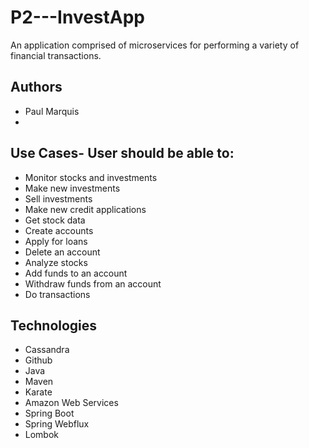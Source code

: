 # P2---InvestApp
An application comprised of microservices for performing a variety of financial transactions.

## Authors
- Paul Marquis
- 

## Use Cases- User should be able to: 
- Monitor stocks and investments 
- Make new investments 
- Sell investments 
- Make new credit applications 
- Get stock data 
- Create accounts 
- Apply for loans 
- Delete an account 
- Analyze stocks 
- Add funds to an account 
- Withdraw funds from an account
- Do transactions 

## Technologies
- Cassandra 
- Github 
- Java 
- Maven 
- Karate 
- Amazon Web Services 
- Spring Boot 
- Spring Webflux
- Lombok

